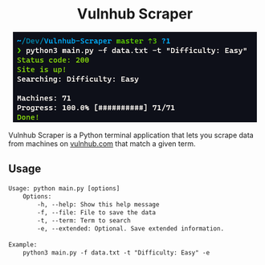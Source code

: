 <div align="center">

# Vulnhub Scraper

<img src="image.png">

</div>

Vulnhub Scraper is a Python terminal application that lets you scrape data from machines on [vulnhub.com](https://vulnhub.com) that match a given term.

## Usage
```
Usage: python main.py [options]
    Options:
        -h, --help: Show this help message
        -f, --file: File to save the data
        -t, --term: Term to search
        -e, --extended: Optional. Save extended information.

Example:
    python3 main.py -f data.txt -t "Difficulty: Easy" -e
```